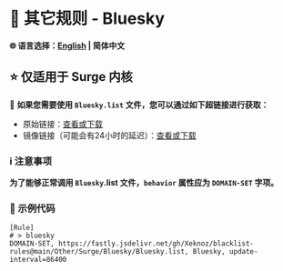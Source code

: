 # 📜 其它规则 - Bluesky

**🌐 语言选择：[English](README.md)  | 简体中文**

## ⭐ 仅适用于 Surge 内核

🔗 **如果您需要使用 `Bluesky.list` 文件，您可以通过如下超链接进行获取：**

- 原始链接：[查看或下载](https://raw.githubusercontent.com/Xeknoz/blacklist-rules/main/Other/Surge/Bluesky/Bluesky.list)
- 镜像链接（可能会有24小时的延迟）：[查看或下载](https://fastly.jsdelivr.net/gh/Xeknoz/blacklist-rules@main/Other/Surge/Bluesky/Bluesky.list)

### ℹ️ 注意事项

**为了能够正常调用 `Bluesky`.list 文件，`behavior` 属性应为 `DOMAIN-SET` 字项。**

### 📝 示例代码

```list
[Rule]
# > bluesky
DOMAIN-SET, https://fastly.jsdelivr.net/gh/Xeknoz/blacklist-rules@main/Other/Surge/Bluesky/Bluesky.list, Bluesky, update-interval=86400
```
